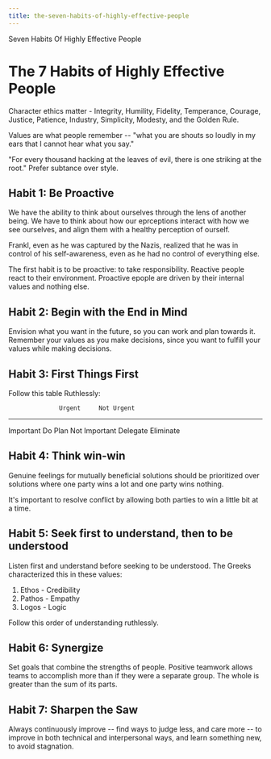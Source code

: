 ```yaml
---
title: the-seven-habits-of-highly-effective-people
---
```


Seven Habits Of Highly Effective People

# The 7 Habits of Highly Effective People

Character ethics matter - Integrity, Humility, Fidelity, Temperance,
Courage, Justice, Patience, Industry, Simplicity, Modesty, and the
Golden Rule.

Values are what people remember \-- \"what you are shouts so loudly in
my ears that I cannot hear what you say.\"

\"For every thousand hacking at the leaves of evil, there is one
striking at the root.\" Prefer subtance over style.

## Habit 1: Be Proactive

We have the ability to think about ourselves through the lens of another
being. We have to think about how our eprceptions interact with how we
see ourselves, and align them with a healthy perception of ourself.

Frankl, even as he was captured by the Nazis, realized that he was in
control of his self-awareness, even as he had no control of everything
else.

The first habit is to be proactive: to take responsibility. Reactive
people react to their environment. Proactive epople are driven by their
internal values and nothing else.

## Habit 2: Begin with the End in Mind

Envision what you want in the future, so you can work and plan towards
it. Remember your values as you make decisions, since you want to
fulfill your values while making decisions.

## Habit 3: First Things First

Follow this table Ruthlessly:

                  Urgent     Not Urgent

---

Important Do Plan
Not Important Delegate Eliminate

## Habit 4: Think win-win

Genuine feelings for mutually beneficial solutions should be prioritized
over solutions where one party wins a lot and one party wins nothing.

It\'s important to resolve conflict by allowing both parties to win a
little bit at a time.

## Habit 5: Seek first to understand, then to be understood

Listen first and understand before seeking to be understood. The Greeks
characterized this in these values:

1.  Ethos - Credibility
2.  Pathos - Empathy
3.  Logos - Logic

Follow this order of understanding ruthlessly.

## Habit 6: Synergize

Set goals that combine the strengths of people. Positive teamwork allows
teams to accomplish more than if they were a separate group. The whole
is greater than the sum of its parts.

## Habit 7: Sharpen the Saw

Always continuously improve \-- find ways to judge less, and care more
\-- to improve in both technical and interpersonal ways, and learn
something new, to avoid stagnation.
